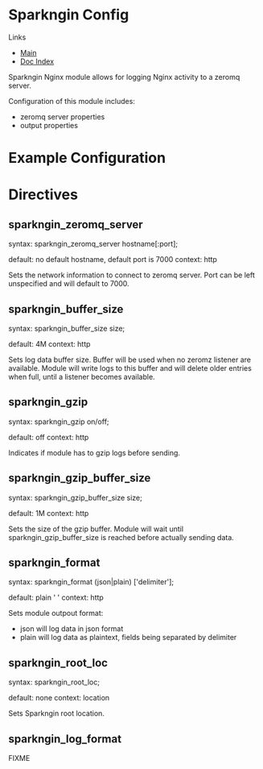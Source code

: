 Sparkngin Config
================

Links
- [Main](https://github.com/DemandCube/Sparkngin)
- [Doc Index](https://github.com/DemandCube/Sparkngin/tree/master/docs/README.md)

Sparkngin Nginx module allows for logging Nginx activity to a zeromq server.

Configuration of this module includes:
- zeromq server properties
- output properties

Example Configuration
=====================

Directives
==========

sparkngin_zeromq_server
-----------------------

syntax:	    sparkngin_zeromq_server hostname[:port];

default:    no default hostname, default port is 7000
context:    http

Sets the network information to connect to zeromq server. Port can be left unspecified and will default to 7000.

sparkngin_buffer_size
---------------------

syntax:	    sparkngin_buffer_size size;

default:    4M
context:    http

Sets log data buffer size. Buffer will be used when no zeromz listener are available. Module will write logs to this buffer and will delete older entries when full, until a listener becomes available.

sparkngin_gzip
--------------

syntax:	    sparkngin_gzip on/off;

default:    off
context:    http

Indicates if module has to gzip logs before sending.

sparkngin_gzip_buffer_size
--------------------------

syntax:	    sparkngin_gzip_buffer_size size;

default:    1M
context:    http

Sets the size of the gzip buffer. Module will wait until sparkngin_gzip_buffer_size is reached before actually sending data.

sparkngin_format
----------------

syntax:	    sparkngin_format (json|plain) ['delimiter'];

default:    plain ' '
context:    http

Sets module outpout format:
- json will log data in json format
- plain will log data as plaintext, fields being separated by delimiter

sparkngin_root_loc
------------------

syntax:	    sparkngin_root_loc;

default:    none
context:    location

Sets Sparkngin root location.

sparkngin_log_format
--------------------

FIXME


